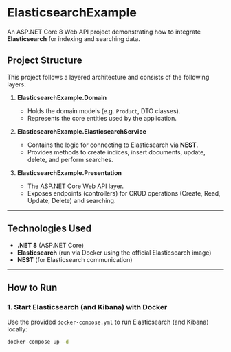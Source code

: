 # ElasticsearchExample

An ASP.NET Core 8 Web API project demonstrating how to integrate **Elasticsearch** for indexing and searching data.

## Project Structure

This project follows a layered architecture and consists of the following layers:

1. **ElasticsearchExample.Domain**  
   - Holds the domain models (e.g. `Product`, DTO classes).  
   - Represents the core entities used by the application.

2. **ElasticsearchExample.ElasticsearchService**  
   - Contains the logic for connecting to Elasticsearch via **NEST**.  
   - Provides methods to create indices, insert documents, update, delete, and perform searches.

3. **ElasticsearchExample.Presentation**  
   - The ASP.NET Core Web API layer.  
   - Exposes endpoints (controllers) for CRUD operations (Create, Read, Update, Delete) and searching.

---

## Technologies Used

- **.NET 8** (ASP.NET Core)
- **Elasticsearch** (run via Docker using the official Elasticsearch image)
- **NEST** (for Elasticsearch communication)

---

## How to Run

### 1. Start Elasticsearch (and Kibana) with Docker

Use the provided `docker-compose.yml` to run Elasticsearch (and Kibana) locally:

```bash
docker-compose up -d

